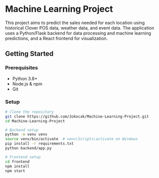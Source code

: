 # Machine Learning Project

This project aims to predict the sales needed for each location using historical Clover POS data, weather data, and event data. The application uses a Python/Flask backend for data processing and machine learning predictions, and a React frontend for visualization.

## Getting Started

### Prerequisites
- Python 3.8+
- Node.js & npm
- Git

### Setup
```bash
# Clone the repository
git clone https://github.com/Jokocak/Machine-Learning-Project.git
cd Machine-Learning-Project

# Backend setup
python -m venv venv
source venv/bin/activate  # venv\Scripts\activate on Windows
pip install -r requirements.txt
python backend/app.py

# Frontend setup
cd frontend
npm install
npm start
